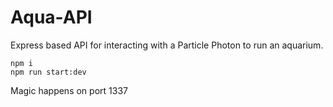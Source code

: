 # Aqua-API
Express based API for interacting with a Particle Photon to run an aquarium.

```
npm i
npm run start:dev
```

Magic happens on port 1337